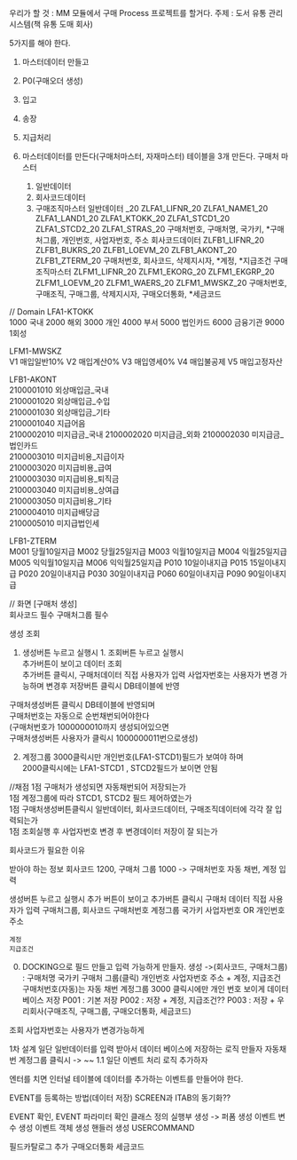 우리가 할 것 :  MM 모듈에서 구매 Process 프로젝트를 할거다.
주제 : 도서 유통 관리 시스템(책 유통 도매 회사)

5가지를 해야 한다.
1. 마스터데이터 만들고
2. P0(구매오더 생성)
3. 입고
4. 송장
5. 지급처리

1. 마스터데이터를 만든다(구매처마스터, 자재마스터)
테이블을 3개 만든다.
구매처 마스터
    1. 일반데이터
    2. 회사코드데이터
    3. 구매조직마스터
일반데이터 _20
    ZLFA1_LIFNR_20	ZLFA1_NAME1_20	ZLFA1_LAND1_20	ZLFA1_KTOKK_20	ZLFA1_STCD1_20	ZLFA1_STCD2_20	ZLFA1_STRAS_20
    구매처번호, 구매처명, 국가키, *구매처그룹, 개인번호, 사업자번호, 주소
회사코드데이터
    ZLFB1_LIFNR_20	ZLFB1_BUKRS_20	ZLFB1_LOEVM_20	ZLFB1_AKONT_20	ZLFB1_ZTERM_20
    구매처번호, 회사코드, 삭제지시자, *계정, *지급조건
구매조직마스터
    ZLFM1_LIFNR_20	ZLFM1_EKORG_20	ZLFM1_EKGRP_20	ZLFM1_LOEVM_20	ZLFM1_WAERS_20	ZLFM1_MWSKZ_20
    구매처번호, 구매조직, 구매그룹, 삭제지시자, 구매오더통화, *세금코드

// Domain
LFA1-KTOKK	
1000	국내
2000	해외
3000	개인
4000	부서
5000	법인카드
6000	금융기관
9000	1회성

LFM1-MWSKZ	
V1	매입일반10%
V2	매입계산0%
V3	매입영세0%
V4	매입불공제
V5	매입고정자산

LFB1-AKONT		
2100001010	외상매입금_국내	
2100001020	외상매입금_수입	
2100001030	외상매입금_기타	
2100001040	지급어음	
2100002010	미지급금_국내	
2100002020	미지급금_외화	
2100002030	미지급금_법인카드	
2100003010	미지급비용_지급이자	
2100003020	미지급비용_급여	
2100003030	미지급비용_퇴직금	
2100003040	미지급비용_상여급	
2100003050	미지급비용_기타	
2100004010	미지급배당금	
2100005010	미지급법인세	

LFB1-ZTERM	
M001	당월10일지급
M002	당월25일지급
M003	익월10일지급
M004	익월25일지급
M005	익익월10일지급
M006	익익월25일지급
P010	10일이내지급
P015	15일이내지급
P020	20일이내지급
P030	30일이내지급
P060	60일이내지급
P090	90일이내지급

// 화면
[구매처 생성]				
회사코드				필수
구매처그룹				필수
				
생성		조회		
	
1. 생성버튼 누르고 실행시 					1. 조회버튼 누르고 실행시				
추가버튼이 보이고					                                데이터 조회 				
추가버튼 클릭시, 구매처데이터 직접 사용자가 입력					사업자번호는 사용자가 변경 가능하며 변경후 저장버튼 클릭시 DB테이블에 반영				

구매처생성버튼 클릭시 DB테이블에 반영되며					
구매처번호는 자동으로 순번채번되어야한다					
(구매처번호가 1000000010까지 생성되어있으면					
구매처생성버튼 사용자가 클릭시 1000000011번으로생성)					

2. 계정그룹 3000클릭시만 개인번호(LFA1-STCD1)필드가 보여야 하며  					
2000클릭시에는 LFA1-STCD1 , STCD2필드가 보이면 안됨					

//채점
1점	구매처가 생성되면 자동채번되어 저장되는가								
1점	계정그룹에 따라 STCD1, STCD2 필드 제어하였는가								
1점	구매처생성버튼클릭시 일반데이터, 회사코드데이터, 구매조직데이터에 각각 잘 입력되는가								
1점	조회실행 후 사업자번호 변경 후 변경데이터 저장이 잘 되는가								

회사코드가 필요한 이유

받아야 하는 정보
회사코드 1200, 구매처 그룹 1000 
-> 구매처번호 자동 채번, 계정 입력

생성버튼 누르고 실행시
추가 버튼이 보이고
추가버튼 클릭시 구매처 데이터 직접 사용자가 입력
    구매처그룹, 
    회사코드
    구매처번호
    계정그룹
    국가키
    사업자번호 OR 개인번호
    주소

    계정
    지급조건

    
0. DOCKING으로 필드 만들고 입력 가능하게 만들자.
생성 ->(회사코드, 구매처그룹) :  구매처명 국가키 구매처 그룹(클릭) 개인번호 사업자번호 주소 + 계정, 지급조건
    구매처번호(자동)는 자동 채번
    계정그룹 3000 클릭시에만 개인 번호 보이게
데이터베이스 저장
    P001 : 기본 저장
    P002 : 저장 + 계정, 지급조건??
    P003 : 저장 + 우리회사(구매조직, 구매그룹, 구매오더통화, 세금코드)


조회
    사업자번호는 사용자가 변경가능하게


1차 설계
    일단 일반데이터를 입력 받아서 데이터 베이스에 저장하는 로직 만들자
        자동채번
        계정그룹 클릭시 -> ~~
1.1 일단 이벤트 처리 로직 추가하자

엔터를 치면 인터널 테이블에 데이터를 추가하는 이벤트를 만들어야 한다.


EVENT를 등록하는 방법(데이터 저장)
SCREEN과 ITAB의 동기화??

EVENT 확인, EVENT 파라미터 확인
클래스 정의
실행부 생성 -> 퍼폼 생성
이벤트 변수 생성
이벤트 객체 생성
핸들러 생성
USERCOMMAND 



필드카탈로그 추가
구매오더통화
세금코드







